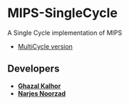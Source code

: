 # MIPS-SingleCycle
A Single Cycle implementation of MIPS
* [MultiCycle version](https://github.com/kalhorghazal/Mips-MultiCycle)
## Developers

* [**Ghazal Kalhor**](https://github.com/kalhorghazal)
* [**Narjes Noorzad**](https://github.com/narjesno)

